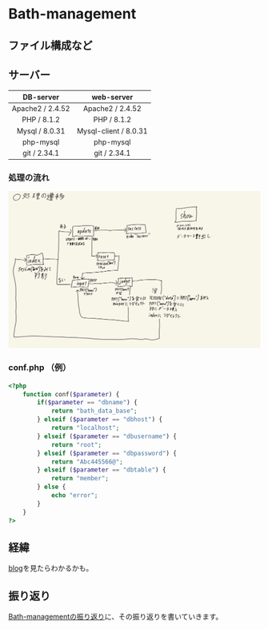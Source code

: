 # Bath-management

## ファイル構成など

## サーバー

| DB-server        | web-server       |
| :--------------: | :--------------: |
| Apache2 / 2.4.52 | Apache2 / 2.4.52 |
| PHP / 8.1.2      | PHP / 8.1.2      |
| Mysql / 8.0.31   | Mysql-client / 8.0.31 |
| php-mysql        | php-mysql        |
| git / 2.34.1     | git / 2.34.1     |

### 処理の流れ

![img](img/処理の遷移.jpg)

### conf.php （例）

```php
<?php
    function conf($parameter) {
        if($parameter == "dbname") {
            return "bath_data_base";
        } elseif ($parameter == "dbhost") {
            return "localhost";
        } elseif ($parameter == "dbusername") {
            return "root";
        } elseif ($parameter == "dbpassword") {
            return "Abc445566@";
        } elseif ($parameter == "dbtable") {
            return "member";
        } else {
            echo "error";
        }
    }
?>
```

## 経緯

[blog](https://hitto.me/blog/2022-11.html)を見たらわかるかも。

## 振り返り

[Bath-managementの振り返り](https://hitto.me/blog/bath-management.html)に、その振り返りを書いていきます。
